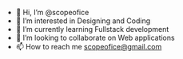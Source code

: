 - 👋 Hi, I’m @scopeofice
- 👀 I’m interested in Designing and Coding
- 🌱 I’m currently learning Fullstack development
- 💞️ I’m looking to collaborate on Web applications
- 📫 How to reach me scopeofice@gmail.com

<!---
scopeofice/scopeofice is a ✨ special ✨ repository because its `README.md` (this file) appears on your GitHub profile.
You can click the Preview link to take a look at your changes.
--->
